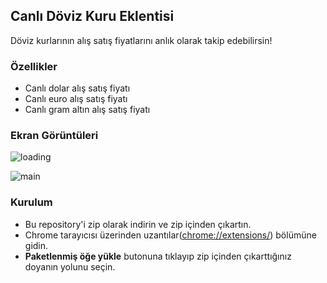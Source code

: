 

## Canlı Döviz Kuru Eklentisi

Döviz kurlarının alış satış fiyatlarını anlık olarak takip edebilirsin!

### Özellikler

- Canlı dolar alış satış fiyatı
- Canlı euro alış satış fiyatı
- Canlı gram altın alış satış fiyatı

### Ekran Görüntüleri
![loading](https://user-images.githubusercontent.com/10170618/79068039-85e87c80-7ccc-11ea-837d-69d22853f152.png)

![main](https://user-images.githubusercontent.com/10170618/79068050-926cd500-7ccc-11ea-8e2f-1ad4fb5314c9.png)


### Kurulum

 - Bu repository'i zip olarak indirin ve zip içinden çıkartın.
 - Chrome tarayıcısı üzerinden uzantılar([chrome://extensions/](chrome://extensions/)) bölümüne gidin.
 - **Paketlenmiş öğe yükle** butonuna tıklayıp zip içinden çıkarttığınız doyanın yolunu seçin.
